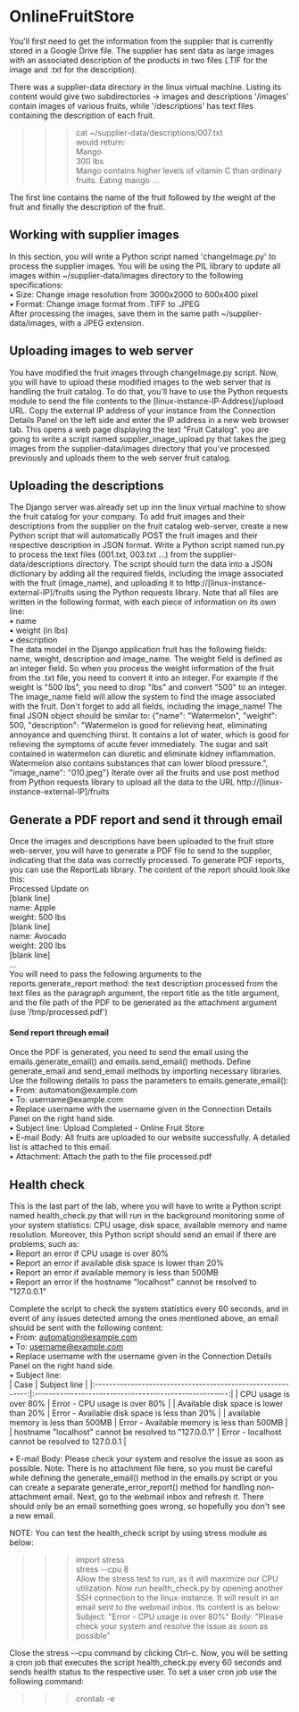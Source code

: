 <h1>OnlineFruitStore</h1>

You'll first need to get the information from the supplier that is currently stored in a Google Drive file.
The supplier has sent data as large images with an associated description of the products in two files
(.TIF for the image and .txt for the description).

There was a supplier-data directory in the linux virtual machine.
Listing its content would give two subdirectories -> images and descriptions
'/images' contain images of various fruits, while '/descriptions' has text files containing the description of each fruit.

>>> cat ~/supplier-data/descriptions/007.txt <br />
would return: <br />
    Mango <br />
    300 lbs <br />
    Mango contains higher levels of vitamin C than ordinary fruits. Eating mango ... <br />

The first line contains the name of the fruit followed by the weight of the fruit and finally the description of the fruit.



<h2> Working with supplier images </h2>
In this section, you will write a Python script named 'changeImage.py' to process the supplier images.
You will be using the PIL library to update all images within ~/supplier-data/images directory to the following specifications: <br />
•	Size: Change image resolution from 3000x2000 to 600x400 pixel <br />
•	Format: Change image format from .TIFF to .JPEG <br />
After processing the images, save them in the same path ~/supplier-data/images, with a JPEG extension.



<h2> Uploading images to web server </h2>
You have modified the fruit images through changeImage.py script. Now, you will have to upload these modified images to
the web server that is handling the fruit catalog. To do that, you'll have to use the Python requests module to send the
file contents to the [linux-instance-IP-Address]/upload URL.
Copy the external IP address of your instance from the Connection Details Panel on the left side and enter the IP address
in a new web browser tab. This opens a web page displaying the text "Fruit Catalog".
you are going to write a script named supplier_image_upload.py that takes the jpeg images from the supplier-data/images
directory that you've processed previously and uploads them to the web server fruit catalog.



<h2> Uploading the descriptions </h2>
The Django server was already set up inn the linux virtual machine to show the fruit catalog for your company.
To add fruit images and their descriptions from the supplier on the fruit catalog web-server, create a new Python script
that will automatically POST the fruit images and their respective description in JSON format.
Write a Python script named run.py to process the text files (001.txt, 003.txt ...) from the supplier-data/descriptions
directory. The script should turn the data into a JSON dictionary by adding all the required fields, including the image
associated with the fruit (image_name), and uploading it to http://[linux-instance-external-IP]/fruits using the Python
requests library.
Note that all files are written in the following format, with each piece of information on its own line: <br />
•	name <br />
•	weight (in lbs) <br />
•	description <br />
The data model in the Django application fruit has the following fields: name, weight, description and image_name.
The weight field is defined as an integer field. So when you process the weight information of the fruit from the
.txt file, you need to convert it into an integer. For example if the weight is "500 lbs", you need to drop "lbs" and
convert "500" to an integer.
The image_name field will allow the system to find the image associated with the fruit. Don't forget to add all fields,
including the image_name! The final JSON object should be similar to:
{"name": "Watermelon", "weight": 500, "description": "Watermelon is good for relieving heat, eliminating annoyance and
quenching thirst. It contains a lot of water, which is good for relieving the symptoms of acute fever immediately.
The sugar and salt contained in watermelon can diuretic and eliminate kidney inflammation. Watermelon also contains
substances that can lower blood pressure.", "image_name": "010.jpeg"}
Iterate over all the fruits and use post method from Python requests library to upload all the data to the URL
http://[linux-instance-external-IP]/fruits



<h2> Generate a PDF report and send it through email </h2>
Once the images and descriptions have been uploaded to the fruit store web-server, you will have to generate a PDF file
to send to the supplier, indicating that the data was correctly processed. To generate PDF reports, you can use the
ReportLab library. The content of the report should look like this: <br />
Processed Update on <Today's date> <br />
[blank line] <br />
name: Apple <br />
weight: 500 lbs <br />
[blank line] <br />
name: Avocado <br />
weight: 200 lbs <br />
[blank line] <br />
... <br />
You will need to pass the following arguments to the reports.generate_report method: the text description processed
from the text files as the paragraph argument, the report title as the title argument, and the file path of the PDF
to be generated as the attachment argument (use ‘/tmp/processed.pdf')

<h4> Send report through email </h4>
Once the PDF is generated, you need to send the email using the emails.generate_email() and emails.send_email() methods.
Define generate_email and send_email methods by importing necessary libraries.
Use the following details to pass the parameters to emails.generate_email(): <br />
•	From: automation@example.com <br />
•	To: username@example.com <br />
•	Replace username with the username given in the Connection Details Panel on the right hand side. <br />
•	Subject line: Upload Completed - Online Fruit Store <br />
•	E-mail Body: All fruits are uploaded to our website successfully. A detailed list is attached to this email. <br />
•	Attachment: Attach the path to the file processed.pdf <br />



<h2> Health check </h2>
This is the last part of the lab, where you will have to write a Python script named health_check.py that will run in
the background monitoring some of your system statistics: CPU usage, disk space, available memory and name resolution.
Moreover, this Python script should send an email if there are problems, such as: <br />
•	Report an error if CPU usage is over 80% <br />
•	Report an error if available disk space is lower than 20% <br />
•	Report an error if available memory is less than 500MB <br />
•	Report an error if the hostname "localhost" cannot be resolved to "127.0.0.1" <br />

Complete the script to check the system statistics every 60 seconds, and in event of any issues detected among the ones
mentioned above, an email should be sent with the following content: <br />
•	From: automation@example.com <br />
•	To: username@example.com <br />
•	Replace username with the username given in the Connection Details Panel on the right hand side. <br />
•	Subject line: <br />
| Case                                                        | Subject line                                           |
|:-----------------------------------------------------------:|:------------------------------------------------------:|
| CPU usage is over 80%                                       | Error - CPU usage is over 80%                          |
| Available disk space is lower than 20%                      | Error - Available disk space is less than 20%          |
| available memory is less than 500MB                         | Error - Available memory is less than 500MB            |
| hostname "localhost" cannot be resolved to "127.0.0.1"      | Error - localhost cannot be resolved to 127.0.0.1      |

•	E-mail Body: Please check your system and resolve the issue as soon as possible.
Note: There is no attachment file here, so you must be careful while defining the generate_email() method in the
emails.py script or you can create a separate generate_error_report() method for handling non-attachment email.
Next, go to the webmail inbox and refresh it. There should only be an email something goes wrong, so hopefully you
don't see a new email.

NOTE: You can test the health_check script by using stress module as below:
>>> import stress <br />
>>> stress --cpu 8 <br />
Allow the stress test to run, as it will maximize our CPU utilization. Now run health_check.py by opening another
SSH connection to the linux-instance.
It will result in an email sent to the webmail inbox. Its content is as below:
Subject: "Error - CPU usage is over 80%"
Body: "Please check your system and resolve the issue as soon as possible"

Close the stress --cpu command by clicking Ctrl-c.
Now, you will be setting a cron job that executes the script health_check.py every 60 seconds and sends health status to the respective user.
To set a user cron job use the following command:
>>> crontab -e
